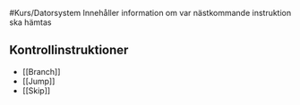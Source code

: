 #Kurs/Datorsystem 
Innehåller information om var nästkommande instruktion ska hämtas

## Kontrollinstruktioner
- [[Branch]]
- [[Jump]]
- [[Skip]]
